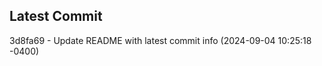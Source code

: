 
## Latest Commit
3d8fa69 - Update README with latest commit info (2024-09-04 10:25:18 -0400) <Yunxi-Zhou>
